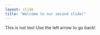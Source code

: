 ```yaml
---
layout: slide
title: "Welcome to our second slide!"
---
```

This is not text
Use the left arrow to go back!
